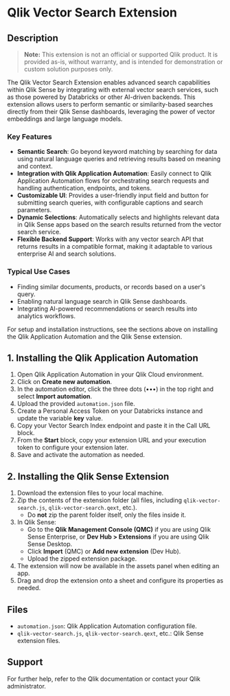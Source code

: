 # Qlik Vector Search Extension

## Description


> **Note:** This extension is not an official or supported Qlik product. It is provided as-is, without warranty, and is intended for demonstration or custom solution purposes only.

The Qlik Vector Search Extension enables advanced search capabilities within Qlik Sense by integrating with external vector search services, such as those powered by Databricks or other AI-driven backends. This extension allows users to perform semantic or similarity-based searches directly from their Qlik Sense dashboards, leveraging the power of vector embeddings and large language models.

### Key Features
- **Semantic Search**: Go beyond keyword matching by searching for data using natural language queries and retrieving results based on meaning and context.
- **Integration with Qlik Application Automation**: Easily connect to Qlik Application Automation flows for orchestrating search requests and handling authentication, endpoints, and tokens.
- **Customizable UI**: Provides a user-friendly input field and button for submitting search queries, with configurable captions and search parameters.
- **Dynamic Selections**: Automatically selects and highlights relevant data in Qlik Sense apps based on the search results returned from the vector search service.
- **Flexible Backend Support**: Works with any vector search API that returns results in a compatible format, making it adaptable to various enterprise AI and search solutions.

### Typical Use Cases
- Finding similar documents, products, or records based on a user's query.
- Enabling natural language search in Qlik Sense dashboards.
- Integrating AI-powered recommendations or search results into analytics workflows.

For setup and installation instructions, see the sections above on installing the Qlik Application Automation and the Qlik Sense extension.

## 1. Installing the Qlik Application Automation

1. Open Qlik Application Automation in your Qlik Cloud environment.
2. Click on **Create new automation**.
3. In the automation editor, click the three dots (•••) in the top right and select **Import automation**.
4. Upload the provided `automation.json` file.
5. Create a Personal Access Token on your Databricks instance and update the variable **key** value.
6. Copy your Vector Search Index endpoint and paste it in the Call URL block.
7. From the **Start** block, copy your extension URL and your execution token to configure your extension later.
8. Save and activate the automation as needed.
   

## 2. Installing the Qlik Sense Extension

1. Download the extension files to your local machine.
2. Zip the contents of the extension folder (all files, including `qlik-vector-search.js`, `qlik-vector-search.qext`, etc.).
   - Do **not** zip the parent folder itself, only the files inside it.
3. In Qlik Sense:
   - Go to the **Qlik Management Console (QMC)** if you are using Qlik Sense Enterprise, or **Dev Hub > Extensions** if you are using Qlik Sense Desktop.
   - Click **Import** (QMC) or **Add new extension** (Dev Hub).
   - Upload the zipped extension package.
4. The extension will now be available in the assets panel when editing an app.
5. Drag and drop the extension onto a sheet and configure its properties as needed.


## Files
- `automation.json`: Qlik Application Automation configuration file.
- `qlik-vector-search.js`, `qlik-vector-search.qext`, etc.: Qlik Sense extension files.


## Support
For further help, refer to the Qlik documentation or contact your Qlik administrator.
